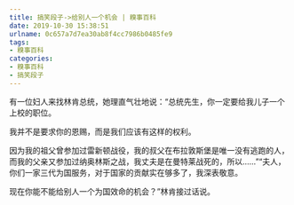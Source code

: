 ```yaml
---
title: 搞笑段子->给别人一个机会 | 糗事百科
date: 2019-10-30 15:38:51
urlname: 0c657a7d7ea30ab8f4cc7986b0485fe9
tags: 
- 糗事百科
categories:
- 糗事百科
- 搞笑段子
---
```

有一位妇人来找林肯总统，她理直气壮地说：“总统先生，你一定要给我儿子一个上校的职位。

我并不是要求你的恩赐，而是我们应该有这样的权利。

因为我的祖父曾参加过雷新顿战役，我的叔父在布拉敦斯堡是唯一没有逃跑的人，而我的父亲又参加过纳奥林斯之战，我丈夫是在曼特莱战死的，所以……”“夫人，你们一家三代为国服务，对于国家的贡献实在够多了，我深表敬意。

现在你能不能给别人一个为国效命的机会？”林肯接过话说。


